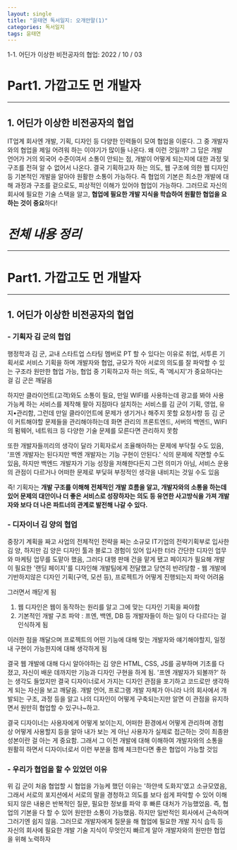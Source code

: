 ```yaml
---
layout: single
title: "윤태연 독서일지: 오개안말(1)"
categories: 독서일지
tags: 윤태연
---
```


1-1. 어딘가 이상한 비전공자의 협업: 2022 / 10 / 03

# Part1. 가깝고도 먼 개발자

---

## 1. 어딘가 이상한 비전공자의 협업

IT업계 회사엔 개발, 기획, 디자인 등 다양한 인력들이 모여 협업을 이룬다. 그 중 개발자와의 협업을 제일 어려워 하는 이야기가 많이들 나온다. 왜 이런 것일까? 그 답은 개발 언어가 거의 외국어 수준이여서 소통이 안되는 점, 개발이 어떻게 되는지에 대한 과정 및 구조를 전혀 알 수 없어서 나온다. 결국 기획하고자 하는 의도, 웹 구조에 의한 웹 디자인 등 기본적인 개발을 알아야 원활한 소통이 가능하다. 즉 협업의 기본은 최소한 개발에 대해 과정과 구조를 겉으로도, 피상적인 이해가 있어야 협업이 가능하다. 그러므로 자신의 회사에 필요한 기술 스택을 알고, **협업에 필요한 개발 지식을 학습하여 원활한 협업을 요하는 것이 중요**하다!

# _전체 내용 정리_

---

# Part1. 가깝고도 먼 개발자

---

## 1. 어딘가 이상한 비전공자의 협업

### - 기획자 김 군의 협업

행정학과 김 군, 교내 스타트업 스타팅 멤버로 PT 할 수 있다는 이유로 취업, 서투른 기획서로 서비스 기획을 하며 개발자와 협업, 규모가 작아 서로의 의도를 잘 파악할 수 있는 구조라 원만한 협업 가능, 협업 중 기획하고자 하는 의도, 즉 '메시지'가 중요하다는 걸 김 군은 깨달음

하지만 클라이언트(고객)와도 소통이 필요, 만일 WIFI를 사용하는데 광고를 봐야 사용 가능케 하는 서비스를 제작해 팔아 지점마다 설치하는 서비스를 김 군이 기획, 영업, 유지•관리함, 그런데 만일 클라이언트에 문제가 생기거나 해주지 못할 요청사항 등 김 군이 커트해야할 문제들을 관리해야하는데 화면 관리의 프론트엔드, 서버의 백엔드, WIFI의 펌웨어, 네트워크 등 다양한 기술 문제를 모른다면 관리하지 못함

또한 개발자들끼리의 생각이 달라 기획자로서 조율해아하는 문제에 부닥칠 수도 있음, '프엔 개발자는 된다지만 백엔 개발자는 기능 구현이 안된다.' 식의 문제에 직면할 수도 있음, 하지만 백엔드 개발자가 기능 성장을 저해한다든지 그런 의미가 아님, 서비스 운용의 관점이 다르거나 어떠한 문제로 부딪혀 부정적인 생각을 내비치는 것일 수도 있음

즉! 기획자는 **개발 구조를 이해해 전체적인 개발 흐름을 알고, 개발자와의 소통을 하는데 있어 문제의 대안이나 더 좋은 서비스로 성장하자는 의도 등 유연한 사고방식을 가져 개발자와 보다 더 나은 파트너의 관계로 발전해 나갈 수 있다.**

### - 디자이너 김 양의 협업

중장기 계획을 짜고 사업의 전체적인 전략을 짜는 소규모 IT기업의 전략기획부로 입사한 김 양, 하지만 김 양은 디자인 툴과 블로그 경험이 있어 입사한 터라 간단한 디자인 업무와 마케팅 업무를 도맡아 했음, 그러다 대행 판매 건을 맡게 됐고 페이지가 필요해 개발이 필요한 '랜딩 페이지'를 디자인해 개발팀에게 전달했고 당연히 반려당함 - 웹 개발에 기반하지않은 디자인 기획(구역, 모션 등), 프로젝트가 어떻게 진행되는지 파악 어려움

그러면서 깨닫게 됨

1.  웹 디자인은 웹이 동작하는 원리를 알고 그에 맞는 디자인 기획을 짜야함
2.  기본적인 개발 구조 파악 : 프엔, 백엔, DB 등 개발자들이 하는 일이 다 다르다는 걸 인식하게 됨

이러한 점을 깨달으며 프로젝트의 어떤 기능에 대해 맞는 개발자와 얘기해야할지, 일정 내 구현이 가능한지에 대해 생각하게 됨

결국 웹 개발에 대해 다시 알아야하는 김 양은 HTML, CSS, JS를 공부하며 기초를 다졌고, 자신이 배운 데까지만 기능과 디자인 구현을 하게 됨. '프엔 개발자가 되볼까?' 하는 생각도 들었지만 결국 디자이너로서 가지는 디자인 관점을 포기하고 코드로만 생각하게 되는 자신을 보고 깨달음. 개발 언어, 프로그램 개발 자체가 아니라 나의 회사에서 개발되는 구조, 과정 등을 알고 나의 디자인이 어떻게 구축되는지만 알면 이 관점을 유지하면서 원만히 협업할 수 있구나~하고.

결국 디자이너는 사용자에게 어떻게 보이는지, 어떠한 환경에서 어떻게 관리하며 경험 상 어떻게 사용할지 등을 알아 내가 보는 게 아닌 사용자가 실제로 접근하는 것이 최종완성본이란 걸 아는 게 중요함. 그래서 그 이전 개발에 대해 이해하여 개발자와의 소통을 원활히 하면서 디자이너로서 이런 부분을 함께 체크한다면 좋은 협업이 가능할 것임

### - 우리가 협업을 할 수 있었던 이유

위 김 군이 처음 협업할 시 협업을 가능케 했던 이유는 '하얀색 도화지'였고 소규모였음, 그래서 서로의 포지션에서 서로의 말을 경청하고 의도를 보다 쉽게 파악할 수 있어 이해 되지 않은 내용은 반복적인 질문, 필요한 정보를 파악 후 빠른 대처가 가능했었음. 즉, 협업의 기본을 다 할 수 있어 원만한 소통이 가능했음.
하지만 일반적인 회사에서 근속하며 그러기엔 쉽지 않음. 그러므로 개발자에게 질문을 해 협업에 필요한 개발 지식 습득 등 자신의 회사에 필요한 개발 기술 지식이 무엇인지 빠르게 알아 개발자와의 원만한 협업을 위해 노력하자
